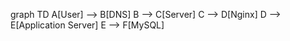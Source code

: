 graph TD
    A[User] --> B[DNS]
    B --> C[Server]
    C --> D[Nginx]
    D --> E[Application Server]
    E --> F[MySQL]
